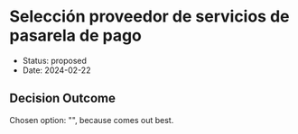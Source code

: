 # Selección proveedor de servicios de pasarela de pago

* Status: proposed
* Date: 2024-02-22

## Decision Outcome

Chosen option: "", because comes out best.
